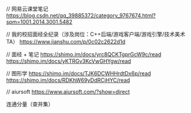 // 网易云课堂笔记
https://blog.csdn.net/qq_39885372/category_9767674.html?spm=1001.2014.3001.5482

// 我的校招面经全纪录（涉及岗位：C++后端/游戏客户端/游戏引擎/技术美术TA）
https://www.jianshu.com/p/0c02c2622d1d

// 面经 + 笔记
https://shimo.im/docs/yrc8QCKTgprGcW9c/read
https://shimo.im/docs/yKTRGv3KcVwGHYgw/read

// 图形学
https://shimo.im/docs/TJK6DCWHHrdtDx6p/read
https://shimo.im/docs/RDKhW69yDdRCjHYC/read

// aiursoft
https://www.aiursoft.com/?show=direct

连通分量（查并集）
